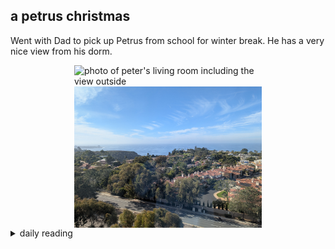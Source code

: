 ## a petrus christmas

Went with Dad to pick up Petrus from school for winter break. He has a very nice view from his dorm.

<img src="/images/2024/2024-12/2024-12-14-a-petrus-christmas/petrus-dorm-view-1.jpg" alt="photo of peter's living room including the view outside" width="300" style="display: block; margin: auto;">

<img src="/images/2024/2024-12/2024-12-14-a-petrus-christmas/petrus-dorm-view-2.jpg" alt="full view of outside from peter's dorm" width="300" style="display: block; margin: auto;">

<details markdown="1">
<summary>daily reading</summary>

| {{ page.date | date: "%B %-d, %Y" }} |
| :-------------: |
| [Deut. 19; Ps. 106; Isa. 46; Rev. 16]({% link _Bible/Bible-year-1.md %}) |
| [WCF 18; WLC 115-121; WSC 67-69]({% link _westminster/westminster-month-1.md %}) |
| [The Athanasian Creed](https://threeforms.org/the-athanasian-creed/) |

</details>